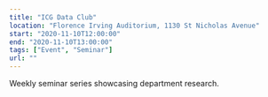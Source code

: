 ```yaml
---
title: "ICG Data Club"
location: "Florence Irving Auditorium, 1130 St Nicholas Avenue"
start: "2020-11-10T12:00:00"
end: "2020-11-10T13:00:00"
tags: ["Event", "Seminar"]
url: ""
---
```


Weekly seminar series showcasing department research.

<!-- endexcerpt -->
